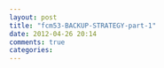 ```yaml
---
layout: post
title: "fcm53-BACKUP-STRATEGY-part-1"
date: 2012-04-26 20:14
comments: true
categories: 
---
```

